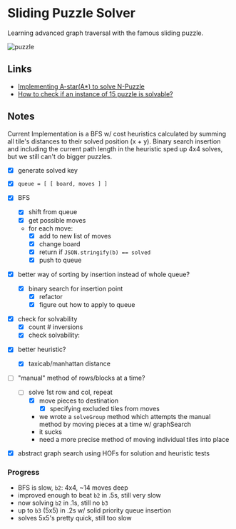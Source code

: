# Sliding Puzzle Solver

Learning advanced graph traversal with the famous sliding puzzle.

![puzzle](https://upload.wikimedia.org/wikipedia/commons/thumb/f/ff/15-puzzle_magical.svg/220px-15-puzzle_magical.svg.png)

## Links

- [Implementing A-star(A\*) to solve N-Puzzle](https://algorithmsinsight.wordpress.com/graph-theory-2/a-star-in-general/implementing-a-star-to-solve-n-puzzle/)
- [How to check if an instance of 15 puzzle is solvable?](https://www.geeksforgeeks.org/check-instance-15-puzzle-solvable/)

## Notes

Current Implementation is a BFS w/ cost heuristics calculated by summing all tile's distances to their solved position (x + y). Binary search insertion and including the current path length in the heuristic sped up 4x4 solves, but we still can't do bigger puzzles.

- [x] generate solved key
- [x] `queue = [ [ board, moves ] ]`
- [x] BFS

  - [x] shift from queue
  - [x] get possible moves
  - for each move:
    - [x] add to new list of moves
    - [x] change board
    - [x] return if `JSON.stringify(b) == solved`
    - [x] push to queue

- [x] better way of sorting by insertion instead of whole queue?

  - [x] binary search for insertion point
    - [x] refactor
    - [x] figure out how to apply to queue

* [x] check for solvability
  - [x] count # inversions
  - [x] check solvability:

- [x] better heuristic?

  - [x] taxicab/manhattan distance

- [ ] "manual" method of rows/blocks at a time?

  - [ ] solve 1st row and col, repeat
    - [x] move pieces to destination
      - [x] specifying excluded tiles from moves
    - we wrote a `solveGroup` method which attempts the manual method by moving pieces at a time w/ graphSearch
    - it sucks
    - need a more precise method of moving individual tiles into place

- [x] abstract graph search using HOFs for solution and heuristic tests

### Progress

- BFS is slow, `b2`: 4x4, ~14 moves deep
- improved enough to beat `b2` in .5s, still very slow
- now solving `b2` in .1s, still no `b3`
- up to `b3` (5x5) in .2s w/ solid priority queue insertion
- solves 5x5's pretty quick, still too slow
